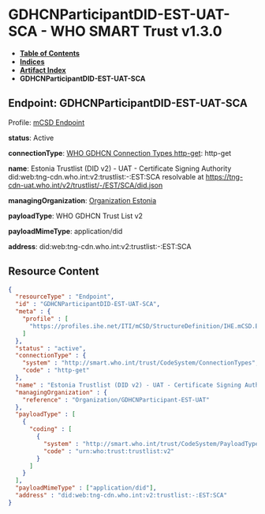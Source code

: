 # GDHCNParticipantDID-EST-UAT-SCA - WHO SMART Trust v1.3.0

* [**Table of Contents**](toc.md)
* [**Indices**](indices.md)
* [**Artifact Index**](artifacts.md)
* **GDHCNParticipantDID-EST-UAT-SCA**

## Endpoint: GDHCNParticipantDID-EST-UAT-SCA

Profile: [mCSD Endpoint](https://profiles.ihe.net/ITI/mCSD/4.0.0/StructureDefinition-IHE.mCSD.Endpoint.html)

**status**: Active

**connectionType**: [WHO GDHCN Connection Types http-get](CodeSystem-ConnectionTypes.md#ConnectionTypes-http-get): http-get

**name**: Estonia Trustlist (DID v2) - UAT - Certificate Signing Authority did:web:tng-cdn.who.int:v2:trustlist:-:EST:SCA resolvable at https://tng-cdn-uat.who.int/v2/trustlist/-/EST/SCA/did.json

**managingOrganization**: [Organization Estonia](Organization-GDHCNParticipant-EST-UAT.md)

**payloadType**: WHO GDHCN Trust List v2

**payloadMimeType**: application/did

**address**: did:web:tng-cdn.who.int:v2:trustlist:-:EST:SCA



## Resource Content

```json
{
  "resourceType" : "Endpoint",
  "id" : "GDHCNParticipantDID-EST-UAT-SCA",
  "meta" : {
    "profile" : [
      "https://profiles.ihe.net/ITI/mCSD/StructureDefinition/IHE.mCSD.Endpoint"
    ]
  },
  "status" : "active",
  "connectionType" : {
    "system" : "http://smart.who.int/trust/CodeSystem/ConnectionTypes",
    "code" : "http-get"
  },
  "name" : "Estonia Trustlist (DID v2) - UAT - Certificate Signing Authority\ndid:web:tng-cdn.who.int:v2:trustlist:-:EST:SCA\nresolvable at https://tng-cdn-uat.who.int/v2/trustlist/-/EST/SCA/did.json",
  "managingOrganization" : {
    "reference" : "Organization/GDHCNParticipant-EST-UAT"
  },
  "payloadType" : [
    {
      "coding" : [
        {
          "system" : "http://smart.who.int/trust/CodeSystem/PayloadTypes",
          "code" : "urn:who:trust:trustlist:v2"
        }
      ]
    }
  ],
  "payloadMimeType" : ["application/did"],
  "address" : "did:web:tng-cdn.who.int:v2:trustlist:-:EST:SCA"
}

```
